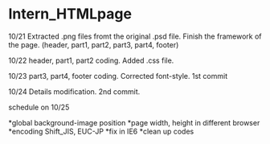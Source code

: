 Intern_HTMLpage
===============

10/21 Extracted .png files fromt the original .psd file.
      Finish the framework of the page. (header, part1, part2, part3, part4, footer)
      
10/22 header, part1, part2 coding. Added .css file. 

10/23 part3, part4, footer coding. Corrected font-style. 
      1st commit

10/24 Details modification. 
      2nd commit.
      
schedule on 10/25      

*global background-image position
*page width, height in different browser
*encoding Shift_JIS, EUC-JP
*fix in IE6
*clean up codes
